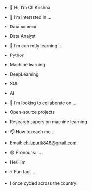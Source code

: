 - 👋 Hi, I’m Ch.Krishna
  
- 👀 I’m interested in ...
- Data science
- Data Analyst
  
- 🌱 I’m currently learning ...
- Python
- Machine learning
- DeepLearning
- SQL
- AI
  
- 💞️ I’m looking to collaborate on ...
- Open-source projects
- Research papers on machine learning
  
- 📫 How to reach me ...
- Email: chilupurik848@gmail.com
  
- 😄 Pronouns: ...
- He/Him
  
- ⚡ Fun fact: ...
- I once cycled across the country!

<!---
Chk369/Chk369 is a ✨ special ✨ repository because its `README.md` (this file) appears on your GitHub profile.
You can click the Preview link to take a look at your changes.
--->
